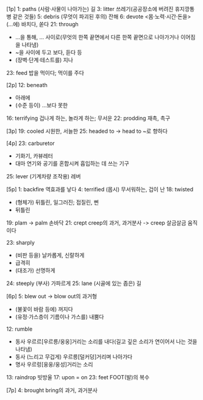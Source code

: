 [1p]
1: paths (사람·사물이 나아가는) 길
3: litter 쓰레기(공공장소에 버려진 휴지깡통병 같은 것들)
5: debris (무엇이 파괴된 후의) 잔해
6: devote <몸·노력·시간·돈을> (…에) 바치다, 쏟다
21: through
- …을 통해, … 사이로(무엇의 한쪽 끝면에서 다른 한쪽 끝면으로 나아가거나 이어짐을 나타냄)
- ~을 사이에 두고 보다, 듣다 등
- (장벽·단계·테스트를) 지나

23: feed 밥을 먹이다; 먹이를 주다

[2p]
12: beneath
- 아래에
- (수준 등이) …보다 못한
 
16: terrifying 겁나게 하는, 놀라게 하는; 무서운
22: prodding 재촉, 촉구

[3p]
19: cooled 시원한, 서늘한
25: headed to -> head to ~로 향하다

[4p]
23: carburetor
- 기화기, 카뷰레터
- 대마 연기와 공기를 혼합시켜 흡입하는 데 쓰는 기구

25: lever (기계차량 조작용) 레버

[5p]
1: backfire   역효과를 낳다
4: terrified (몹시) 무서워하는, 겁이 난
18: twisted
- (형체가) 뒤틀린, 일그러진; 접질린, 삔
- 뒤틀린

19: plam -> palm 손바닥
21: crept creep의 과거, 과거분사
    -> creep 살금살금 움직이다

23: sharply
- (비판 등을) 날카롭게, 신랄하게
- 급격히
- (대조가) 선명하게

24: steeply (부사) 가파르게
25: lane (시골에 있는 좁은) 길

[6p]
5: blew out -> blow out의 과거형
- (불꽃이 바람 등에) 꺼지다
- (유정·가스층이 기름이나 가스를) 내뿜다

12: rumble
- 동사 우르르[우르릉/웅웅]거리는 소리를 내다(길고 깊은 소리가 연이어서 나는 것을 나타냄)
- 동사 (느리고 무겁게) 우르릉[덜커덩]거리며 나아가다
- 명사 우르렁[웅웅/웅성]거리는 소리

13: raindrop 빗방울
17: upon = on
23: feet FOOT(발)의 복수

[7p]
4: brought bring의 과거, 과거분사